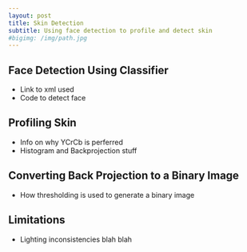 ```yaml
---
layout: post
title: Skin Detection
subtitle: Using face detection to profile and detect skin
#bigimg: /img/path.jpg
---
```


## Face Detection Using Classifier
- Link to xml used
- Code to detect face

## Profiling Skin
- Info on why YCrCb is perferred
- Histogram and Backprojection stuff

## Converting Back Projection to a Binary Image
- How thresholding is used to generate a binary image

## Limitations
- Lighting inconsistencies blah blah

